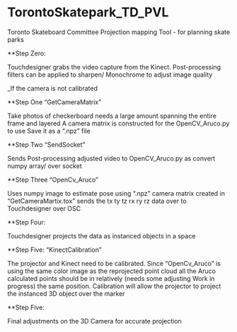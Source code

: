 # TorontoSkatepark_TD_PVL
Toronto Skateboard Committee Projection mapping Tool - for planning skate parks

**Step Zero:

Touchdesigner grabs the video capture from the Kinect.
Post-processing filters can be applied to sharpen/ Monochrome to adjust image quality

_If the camera is not calibrated

**Step One “GetCameraMatrix”

Take photos of checkerboard needs a large amount spanning the entire frame and layered
A camera matrix is constructed for the OpenCV_Aruco.py to use 
Save it as a “.npz” file

**Step Two “SendSocket”

Sends Post-processing adjusted video to OpenCV_Aruco.py as convert numpy array/ over socket

**Step Three “OpenCv_Aruco”

Uses numpy image to estimate pose using “.npz” camera matrix created in “GetCameraMartix.tox”
sends the tx ty tz rx ry rz data over to Touchdesigner over OSC

**Step Four:

Touchdesigner projects the data as instanced objects in a space

**Step Five: “KinectCalibration”

The projector and Kinect need to be calibrated. Since “OpenCv_Aruco” is using the same color image as the reprojected point cloud all the Aruco calculated points should be in relatively (needs some adjusting Work in progress) the same position. Calibration will allow the projector to project the instanced 3D object over the marker

**Step Five:

Final adjustments on the 3D Camera for accurate projection
